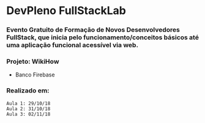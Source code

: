 # DevPleno FullStackLab

### Evento Gratuito de Formação de Novos Desenvolvedores FullStack, que inicia pelo funcionamento/conceitos básicos até uma aplicação funcional acessível via web.

### Projeto: WikiHow
- Banco Firebase

### Realizado em:
```
Aula 1: 29/10/18
Aula 2: 31/10/18
Aula 3: 02/11/18
```